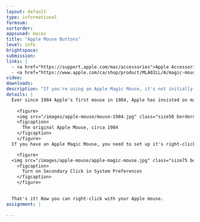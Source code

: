 ```yaml
---
layout: default
type: informational
formsum:
sortorder:
appsused: macos
title: "Apple Mouse Buttons"
level: info
brightspace: 
submission: 
links: |
  - <a href="https://support.apple.com/mac/accessories">Apple Accessories Support</a>
  - <a href="https://www.apple.com/ca/shop/product/MLA02LL/A/magic-mouse-2-silver?fnode=56">Buy a Magic Mouse 2</a>
video:
downloads: 
description: "If you're using an Apple Magic Mouse, it's not initially obvious that there's a right-click button, but it is there. On this page, you'll find instructions to activate it."
details: |
  Ever since 1984 Apple's first mouse in 1984, Apple has insisted on making a mouse that works for left and right-handed users out of the box.
  
    <figure>
    <img src="/images/apple-mouse/mouse-1984.jpg" class="size50 borderdarkgrey1">
    <figcaption>
      The original Apple Mouse, circa 1984
    </figcaption>
    </figure>
  If you have an Apple Magic Mouse, you need to set up it's right-click settings. To do so, go to <span class="command"> menu > System Preferences > Mouse</span>. Check the box for <span class="command">Secondary Click</span>.

    <figure>
  <img src="/images/apple-mouse/apple-magic-mouse.jpg" class="size75 borderdarkgrey1">
    <figcaption>
      Turn on Secondary Click in System Preferences
    </figcaption>
    </figure>
  

  That's it! Now you can right-click with your Apple mouse.
assignment: |
  
---
```

